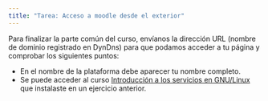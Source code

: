 ```yaml
---
title: "Tarea: Acceso a moodle desde el exterior"
---
```


Para finalizar la parte común del curso, envíanos la dirección URL (nombre de dominio registrado en DynDns) para que podamos acceder a tu página y comprobar los siguientes puntos:

* En el nombre de la plataforma debe aparecer tu nombre completo.
* Se puede acceder al curso <a href="http://www.josedomingo.org/web/mod/url/view.php?id=1991">Introducción a los servicios en GNU/Linux</a> que instalaste en un ejercicio anterior.

